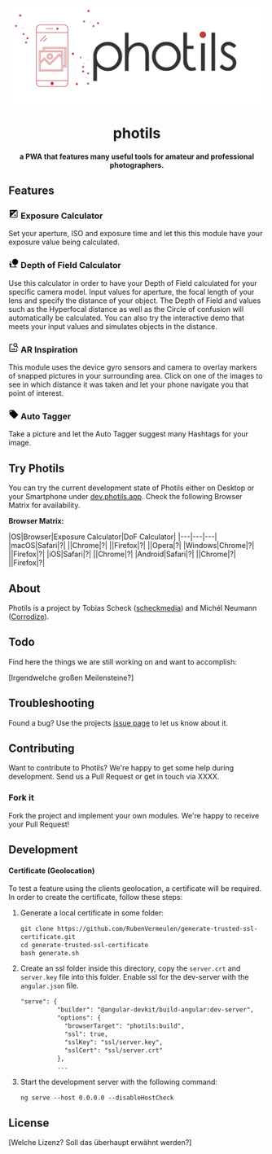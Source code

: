<p align="center">
<img align="center" src='images/photils-logo.png' />
</p>

<h1 align="center">
photils
</h1>

<h4 align="center">a PWA that features many useful tools for amateur and professional photographers.</h4>

## Features

### ![](images/exposure.png) Exposure Calculator

Set your aperture, ISO and exposure time and let this this module have your exposure value being calculated.

### ![](images/depth_of_fields.png) Depth of Field Calculator

Use this calculator in order to have your Depth of Field calculated for your specific camera model. Input values for aperture, the focal length of your lens and specify the distance of your object. The Depth of Field and values such as the Hyperfocal distance as well as the Circle of confusion will automatically be calculated. You can also try the interactive demo that meets your input values and simulates objects in the distance.

### ![](images/ar_inspiration.png) AR Inspiration

This module uses the device gyro sensors and camera to overlay markers of snapped pictures in your surrounding area. Click on one of the images to see in which distance it was taken and let your phone navigate you that point of interest.

### ![](images/autotagger.png) Auto Tagger

Take a picture and let the Auto Tagger suggest many Hashtags for your image.

## Try Photils

You can try the current development state of Photils either on Desktop or your Smartphone under [dev.photils.app](https://dev.photils.app).
Check the following Browser Matrix for availability.

**Browser Matrix:**

|OS|Browser|Exposure Calculator|DoF Calculator|
|---|---|---|
|macOS|Safari|?|
||Chrome|?|
||Firefox|?|
||Opera|?|
|Windows|Chrome|?|
||Firefox|?|
|iOS|Safari|?|
||Chrome|?|
|Android|Safari|?|
||Chrome|?|
||Firefox|?|

## About

Photils is a project by Tobias Scheck ([scheckmedia](https://github.com/scheckmedia)) and Michél Neumann ([Corrodize](https://github.com/Corrodize)).

## Todo
Find here the things we are still working on and want to accomplish:

[Irgendwelche großen Meilensteine?]

## Troubleshooting
Found a bug? Use the projects [issue page]() to let us know about it.

## Contributing

Want to contribute to Photils? We're happy to get some help during development. Send us a Pull Request or get in touch via XXXX.

### Fork it

Fork the project and implement your own modules. We're happy to receive your Pull Request!

## Development
#### Certificate (Geolocation)

To test a feature using the clients geolocation, a certificate will be required. In order to create the certificate, follow these steps:

1. Generate a local certificate in some folder:

    ```
    git clone https://github.com/RubenVermeulen/generate-trusted-ssl-certificate.git
    cd generate-trusted-ssl-certificate
    bash generate.sh
    ```

2. Create an ssl folder inside this directory, copy the `server.crt` and `server.key` file into this folder.
Enable ssl for the dev-server with the `angular.json` file.

    ```
    "serve": {
              "builder": "@angular-devkit/build-angular:dev-server",
              "options": {
                "browserTarget": "photils:build",
                "ssl": true,
                "sslKey": "ssl/server.key",
                "sslCert": "ssl/server.crt"
              },
              ...
    ```

3. Start the development server with the following command:

    ```
    ng serve --host 0.0.0.0 --disableHostCheck
    ```

## License

[Welche Lizenz? Soll das überhaupt erwähnt werden?]
